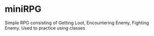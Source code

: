 # miniRPG
Simple RPG consisting of Getting Loot, Encountering Enemy, Fighting Enemy. Used to practice using classes
